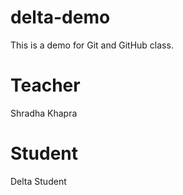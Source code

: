 # delta-demo
This is a demo for Git and GitHub class.

# Teacher
Shradha Khapra 

# Student 
Delta Student